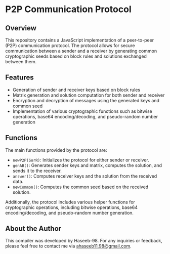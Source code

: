 # P2P Communication Protocol

## Overview
This repository contains a JavaScript implementation of a peer-to-peer (P2P) communication protocol. The protocol allows for secure communication between a sender and a receiver by generating common cryptographic seeds based on block rules and solutions exchanged between them.

## Features
- Generation of sender and receiver keys based on block rules
- Matrix generation and solution computation for both sender and receiver
- Encryption and decryption of messages using the generated keys and common seed
- Implementation of various cryptographic functions such as bitwise operations, base64 encoding/decoding, and pseudo-random number generation

## Functions
The main functions provided by the protocol are:

- `newP2P(SorR)`: Initializes the protocol for either sender or receiver.
- `genAB()`: Generates sender keys and matrix, computes the solution, and sends it to the receiver.
- `answer()`: Computes receiver keys and the solution from the received data.
- `newCommon()`: Computes the common seed based on the received solution.

Additionally, the protocol includes various helper functions for cryptographic operations, including bitwise operations, base64 encoding/decoding, and pseudo-random number generation.

## About the Author

This compiler was developed by Haseeb-98. For any inquiries or feedback, please feel free to contact me via ahaseeb11.98@gmail.com.



